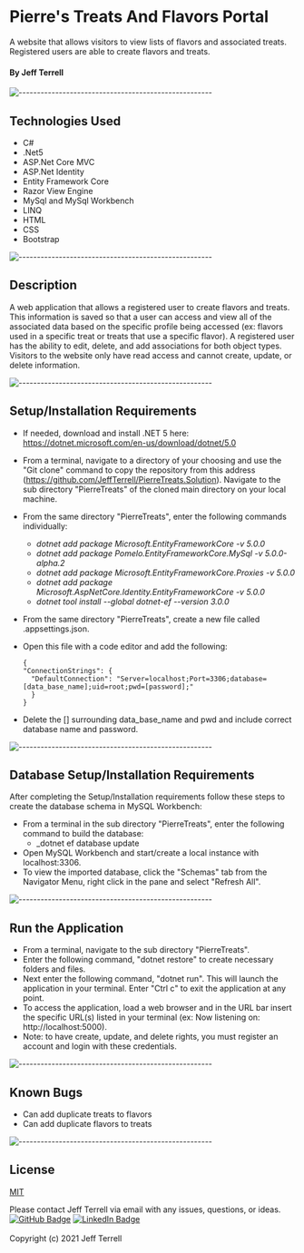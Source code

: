 # Pierre's Treats And Flavors Portal
A website that allows visitors to view lists of flavors and associated treats. Registered users are able to create flavors and treats.

#### By Jeff Terrell

![-----------------------------------------------------](https://raw.githubusercontent.com/andreasbm/readme/master/assets/lines/solar.png)

## Technologies Used
* C#
* .Net5
* ASP.Net Core MVC
* ASP.Net Identity
* Entity Framework Core
* Razor View Engine
* MySql and MySql Workbench
* LINQ
* HTML
* CSS
* Bootstrap

![-----------------------------------------------------](https://raw.githubusercontent.com/andreasbm/readme/master/assets/lines/solar.png)

## Description

A web application that allows a registered user to create flavors and treats. This information is saved so that a user can access and view all of the associated data based on the specific profile being accessed (ex: flavors used in a specific treat or treats that use a specific flavor). A registered user has the ability to edit, delete, and add associations for both object types. Visitors to the website only have read access and cannot create, update, or delete information.

![-----------------------------------------------------](https://raw.githubusercontent.com/andreasbm/readme/master/assets/lines/solar.png)


## Setup/Installation Requirements
* If needed, download and install .NET 5 here: https://dotnet.microsoft.com/en-us/download/dotnet/5.0
* From a terminal, navigate to a directory of your choosing and use the "Git clone" command to copy the repository from this address (https://github.com/JeffTerrell/PierreTreats.Solution).
Navigate to the sub directory "PierreTreats" of the cloned main directory on your local machine.
* From the same directory "PierreTreats", enter the following commands individually:
  - _dotnet add package Microsoft.EntityFrameworkCore -v 5.0.0_ 
  - _dotnet add package Pomelo.EntityFrameworkCore.MySql -v 5.0.0-alpha.2_
  - _dotnet add package Microsoft.EntityFrameworkCore.Proxies -v 5.0.0_
  - _dotnet add package Microsoft.AspNetCore.Identity.EntityFrameworkCore -v 5.0.0_
  - _dotnet tool install --global dotnet-ef --version 3.0.0_	
* From the same directory "PierreTreats", create a new file called .appsettings.json.		
* Open this file with a code editor and add the following:

  ```
  {
  "ConnectionStrings": {
    "DefaultConnection": "Server=localhost;Port=3306;database=[data_base_name];uid=root;pwd=[password];"
    }
  }
  ```
* Delete the [] surrounding data_base_name and pwd and include correct database name and password.

![-----------------------------------------------------](https://raw.githubusercontent.com/andreasbm/readme/master/assets/lines/solar.png)


## Database Setup/Installation Requirements 
After completing the Setup/Installation requirements follow these steps to create the database schema in MySQL Workbench:
* From a terminal in the sub directory "PierreTreats", enter the following command to build the database:
  - _dotnet ef database update
* Open MySQL Workbench and start/create a local instance with localhost:3306.  
* To view the imported database, click the "Schemas" tab from the Navigator Menu, right click in the pane and select "Refresh All".


![-----------------------------------------------------](https://raw.githubusercontent.com/andreasbm/readme/master/assets/lines/solar.png)


## Run the Application 
  * From a terminal, navigate to the sub directory "PierreTreats".
  * Enter the following command, "dotnet restore" to create necessary folders and files.
  * Next enter the following command, "dotnet run". This will launch the application in your terminal. Enter "Ctrl c" to exit the application at any point.
  * To access the application, load a web browser and in the URL bar insert the specific URL(s) listed in your terminal (ex: Now listening on: http://localhost:5000).
  * Note: to have create, update, and delete rights, you must register an account and login with these credentials.

![-----------------------------------------------------](https://raw.githubusercontent.com/andreasbm/readme/master/assets/lines/solar.png)

## Known Bugs
* Can add duplicate treats to flavors
* Can add duplicate flavors to treats

![-----------------------------------------------------](https://raw.githubusercontent.com/andreasbm/readme/master/assets/lines/solar.png)


## License

[MIT](https://opensource.org/licenses/MIT)

Please contact Jeff Terrell via email with any issues, questions, or ideas.
<br>
[![GitHub Badge](https://img.shields.io/badge/GitHub-100000?style=for-the-badge&logo=github&logoColor=white)](https://github.com/JeffTerrell)
[![LinkedIn Badge](https://img.shields.io/badge/LinkedIn-0077B5?style=for-the-badge&logo=linkedin&logoColor=white)](https://www.linkedin.com/in/jeffaterrell)
<br>
<br>
Copyright (c) 2021 Jeff Terrell